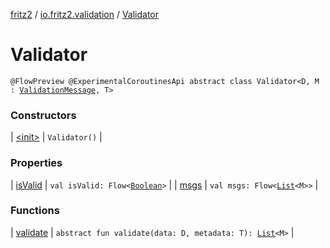 [fritz2](../../index.md) / [io.fritz2.validation](../index.md) / [Validator](./index.md)

# Validator

`@FlowPreview @ExperimentalCoroutinesApi abstract class Validator<D, M : `[`ValidationMessage`](../-validation-message/index.md)`, T>`

### Constructors

| [&lt;init&gt;](-init-.md) | `Validator()` |

### Properties

| [isValid](is-valid.md) | `val isValid: Flow<`[`Boolean`](https://kotlinlang.org/api/latest/jvm/stdlib/kotlin/-boolean/index.html)`>` |
| [msgs](msgs.md) | `val msgs: Flow<`[`List`](https://kotlinlang.org/api/latest/jvm/stdlib/kotlin.collections/-list/index.html)`<M>>` |

### Functions

| [validate](validate.md) | `abstract fun validate(data: D, metadata: T): `[`List`](https://kotlinlang.org/api/latest/jvm/stdlib/kotlin.collections/-list/index.html)`<M>` |

